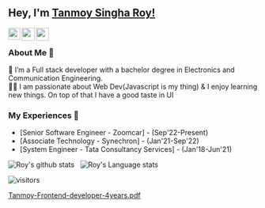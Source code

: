## Hey, I'm [Tanmoy Singha Roy!](https://www.linkedin.com/in/tnmsnhr/) 
<!--
**tnmsnhr/tnmsnhr** is a ✨ _special_ ✨ repository because its `README.md` (this file) appears on your GitHub profile.

Here are some ideas to get you started:

- 🔭 I’m currently working on ...
- 🌱 I’m currently learning ...
- 👯 I’m looking to collaborate on ...
- 🤔 I’m looking for help with ...
- 💬 Ask me about ...
- 📫 How to reach me: ...
- 😄 Pronouns: ...
- ⚡ Fun fact: ...
-->


<a href="https://www.linkedin.com/in/tnmsnhr/">
  <img align="left" width="24px" src="https://cdn.jsdelivr.net/npm/simple-icons@v3/icons/linkedin.svg"  />
</a>
<a href="https://twitter.com/tnmsnhr">
  <img align="left" width="26px" src="https://cdn.jsdelivr.net/npm/simple-icons@v3/icons/twitter.svg" />
</a>
<a href="mailto:tnmsnhr@gmail.com">
  <img align="left" width="26px" src="https://cdn.jsdelivr.net/npm/simple-icons@v3/icons/gmail.svg" />
</a>

<br />

### About Me 🚀
🌱 I’m a Full stack developer with a bachelor degree in Electronics and Communication Engineering. </br>
👨‍💻  I am passionate about Web Dev(Javascript is my thing) & I enjoy learning new things. On top of that I have a good taste in UI </br>

### My Experiences 🙌
- [Senior Software Engineer - Zoomcar] - (Sep'22-Present)
- [Associate Technology - Synechron] - (Jan'21-Sep'22)
- [System Engineer - Tata Consultancy Services] - (Jan'18-Jun'21)

![Roy's github stats](https://github-readme-stats.vercel.app/api?username=tnmsnhr&show_icons=true&hide_border=true)&nbsp;&nbsp;
![Roy's Language stats](https://github-readme-stats-eight-theta.vercel.app/api/top-langs/?username=tnmsnhr&layout=compact&langs_count=8&hide_border=true)
<br />

![visitors](https://visitor-badge.laobi.icu/badge?page_id=tnmsnhr.tnmsnhr)

[Tanmoy-Frontend-developer-4years.pdf](https://github.com/tnmsnhr/tnmsnhr/files/9056502/Tanmoy-Frontend-developer-4years.pdf)
